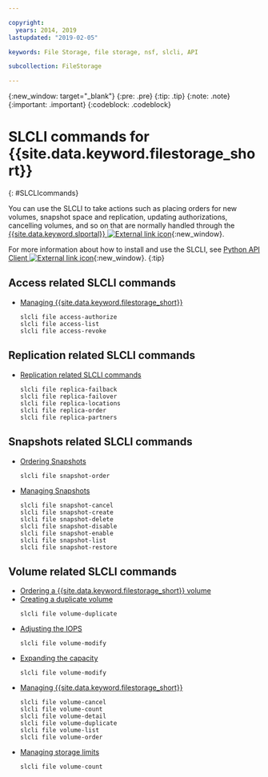 ```yaml
---

copyright:
  years: 2014, 2019
lastupdated: "2019-02-05"

keywords: File Storage, file storage, nsf, slcli, API

subcollection: FileStorage

---
```

{:new_window: target="_blank"}
{:pre: .pre}
{:tip: .tip}
{:note: .note}
{:important: .important}
{:codeblock: .codeblock}

# SLCLI commands for {{site.data.keyword.filestorage_short}}
{: #SLCLIcommands}

You can use the SLCLI to take actions such as placing orders for new volumes, snapshot space and replication, updating authorizations, cancelling volumes, and so on that are normally handled through the [{{site.data.keyword.slportal}} ![External link icon](../../icons/launch-glyph.svg "External link icon")](https://control.softlayer.com/){:new_window}.

For more information about how to install and use the SLCLI, see [Python API Client ![External link icon](../../icons/launch-glyph.svg "External link icon")](https://softlayer-python.readthedocs.io/en/latest/cli.html){:new_window}.
{:tip}

## Access related SLCLI commands
* [Managing {{site.data.keyword.filestorage_short}}](/docs/infrastructure/FileStorage?topic=FileStorage-managingstorage)  
  ```
  slcli file access-authorize
  slcli file access-list
  slcli file access-revoke
  ```

## Replication related SLCLI commands

* [Replication related SLCLI commands](/docs/infrastructure/FileStorage?topic=FileStorage-replication#clicommands)
  ```
  slcli file replica-failback
  slcli file replica-failover
  slcli file replica-locations
  slcli file replica-order
  slcli file replica-partners
  ```

## Snapshots related SLCLI commands

* [Ordering Snapshots](/docs/infrastructure/FileStorage?topic=FileStorage-ordering-snapshots)
  ```
  slcli file snapshot-order
  ```

* [Managing Snapshots](/docs/infrastructure/FileStorage?topic=FileStorage-managingSnapshots)
  ```
  slcli file snapshot-cancel
  slcli file snapshot-create
  slcli file snapshot-delete
  slcli file snapshot-disable
  slcli file snapshot-enable
  slcli file snapshot-list
  slcli file snapshot-restore
  ```

## Volume related SLCLI commands

* [Ordering a {{site.data.keyword.filestorage_short}} volume](/docs/infrastructure/FileStorage?topic=FileStorage-orderingSLCLI)
* [Creating a duplicate volume](/docs/infrastructure/FileStorage?topic=FileStorage-duplicatevolume)
  ```
  slcli file volume-duplicate
  ```
* [Adjusting the IOPS](/docs/infrastructure/FileStorage?topic=FileStorage-adjustingIOPS#adjustingsteps)
  ```
  slcli file volume-modify
  ```
* [Expanding the capacity](/docs/infrastructure/FileStorage?topic=FileStorage-expandCapacity#resizingsteps)
  ```
  slcli file volume-modify
  ```
* [Managing {{site.data.keyword.filestorage_short}}](/docs/infrastructure/FileStorage?topic=FileStorage-managingstorage)
  ```
  slcli file volume-cancel
  slcli file volume-count
  slcli file volume-detail
  slcli file volume-duplicate
  slcli file volume-list
  slcli file volume-order
  ```
* [Managing storage limits](/docs/infrastructure/FileStorage?topic=FileStorage-managinglimits)
  ```
  slcli file volume-count
  ```
